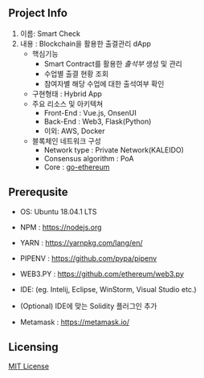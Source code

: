 ## Project Info
 1. 이름: Smart Check
 2. 내용 : Blockchain을 활용한 출결관리 dApp
    - 핵심기능
      - Smart Contract를 활용한 _출석부_ 생성 및 관리
      - 수업별 출결 현황 조회 
      - 참여자별 해당 수업에 대한 출석여부 확인  
    - 구현형태 : Hybrid App
    - 주요 리소스 및 아키텍쳐
      - Front-End : Vue.js, OnsenUI 
      - Back-End : Web3, Flask(Python) 
      - 이외: AWS, Docker
    - 블록체인 네트워크 구성
      - Network type : Private Network(KALEIDO)
      - Consensus algorithm : PoA
      - Core : [go-ethereum](https://github.com/ethereum/go-ethereum)

## Prerequsite
- OS: Ubuntu 18.04.1 LTS
- NPM : https://nodejs.org
- YARN : https://yarnpkg.com/lang/en/
- PIPENV : https://github.com/pypa/pipenv
- WEB3.PY : https://github.com/ethereum/web3.py
  
- IDE: (eg. Intelij, Eclipse, WinStorm, Visual Studio etc.)
- (Optional) IDE에 맞는 Solidity 플러그인 추가 
- Metamask : https://metamask.io/

## Licensing

[MIT License](LICENSE.md)

